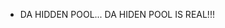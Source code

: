 
- DA HIDDEN POOL... DA HIDEN POOL IS REAL!!!
<!---
H1DDENP00L/H1DDENP00L is a ✨ special ✨ repository because its `README.md` (this file) appears on your GitHub profile.
You can click the Preview link to take a look at your changes.
--->
